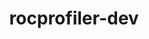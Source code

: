 ---
title: "rocprofiler-dev"
layout: cache
categories: [package, develop]
meta: {"versions": ["6.2.1", "6.2.4"], "compilers": ["gcc@=11.4.0"], "oss": ["ubuntu22.04"], "platforms": ["linux"], "targets": ["x86_64_v3"], "stacks": ["e4s", "root"], "num_specs": 28, "num_specs_by_stack": {"root": 28, "e4s": 28}}
spec_details: [{"hash": "rt662pzpveckdkv6tuxbuazuqy6jnwnj", "compiler": "gcc@=11.4.0", "versions": ["6.2.4"], "os": "ubuntu22.04", "platform": "linux", "target": "x86_64_v3", "variants": ["build_system=cmake", "build_type=Release", "generator=make", "~ipo", "patches=9f49746"], "stacks": ["root", "e4s"], "size": "-", "tarball": "https://binaries.spack.io/develop/build_cache/linux-ubuntu22.04-x86_64_v3/gcc-11.4.0/rocprofiler-dev-6.2.4/linux-ubuntu22.04-x86_64_v3-gcc-11.4.0-rocprofiler-dev-6.2.4-rt662pzpveckdkv6tuxbuazuqy6jnwnj.spack"}, {"hash": "4jnyc6tyfbaxxfizgzssuqkvnw4ibguo", "compiler": "gcc@=11.4.0", "versions": ["6.2.1"], "os": "ubuntu22.04", "platform": "linux", "target": "x86_64_v3", "variants": ["build_system=cmake", "build_type=Release", "generator=make", "~ipo", "patches=9f49746"], "stacks": ["root", "e4s"], "size": "-", "tarball": "https://binaries.spack.io/develop/build_cache/linux-ubuntu22.04-x86_64_v3/gcc-11.4.0/rocprofiler-dev-6.2.1/linux-ubuntu22.04-x86_64_v3-gcc-11.4.0-rocprofiler-dev-6.2.1-4jnyc6tyfbaxxfizgzssuqkvnw4ibguo.spack"}, {"hash": "6wdvnesru5yolcjgavrvk2zwdiqizupv", "compiler": "gcc@=11.4.0", "versions": ["6.2.4"], "os": "ubuntu22.04", "platform": "linux", "target": "x86_64_v3", "variants": ["build_system=cmake", "build_type=Release", "generator=make", "~ipo", "patches=9f49746"], "stacks": ["root", "e4s"], "size": "-", "tarball": "https://binaries.spack.io/develop/build_cache/linux-ubuntu22.04-x86_64_v3/gcc-11.4.0/rocprofiler-dev-6.2.4/linux-ubuntu22.04-x86_64_v3-gcc-11.4.0-rocprofiler-dev-6.2.4-6wdvnesru5yolcjgavrvk2zwdiqizupv.spack"}, {"hash": "2glxan4tdta77j6i2t556oxwloourfyz", "compiler": "gcc@=11.4.0", "versions": ["6.2.4"], "os": "ubuntu22.04", "platform": "linux", "target": "x86_64_v3", "variants": ["build_system=cmake", "build_type=Release", "generator=make", "~ipo", "patches=9f49746"], "stacks": ["root", "e4s"], "size": "-", "tarball": "https://binaries.spack.io/develop/build_cache/linux-ubuntu22.04-x86_64_v3/gcc-11.4.0/rocprofiler-dev-6.2.4/linux-ubuntu22.04-x86_64_v3-gcc-11.4.0-rocprofiler-dev-6.2.4-2glxan4tdta77j6i2t556oxwloourfyz.spack"}, {"hash": "pw457cada4fhopcky6grkwhqbcsn6kdk", "compiler": "gcc@=11.4.0", "versions": ["6.2.1"], "os": "ubuntu22.04", "platform": "linux", "target": "x86_64_v3", "variants": ["build_system=cmake", "build_type=Release", "generator=make", "~ipo", "patches=9f49746"], "stacks": ["root", "e4s"], "size": "-", "tarball": "https://binaries.spack.io/develop/build_cache/linux-ubuntu22.04-x86_64_v3/gcc-11.4.0/rocprofiler-dev-6.2.1/linux-ubuntu22.04-x86_64_v3-gcc-11.4.0-rocprofiler-dev-6.2.1-pw457cada4fhopcky6grkwhqbcsn6kdk.spack"}, {"hash": "rlkuwz4zxcgfqzo5hnvp5eg36lq7xkaw", "compiler": "gcc@=11.4.0", "versions": ["6.2.1"], "os": "ubuntu22.04", "platform": "linux", "target": "x86_64_v3", "variants": ["build_system=cmake", "build_type=Release", "generator=make", "~ipo", "patches=9f49746"], "stacks": ["root", "e4s"], "size": "-", "tarball": "https://binaries.spack.io/develop/build_cache/linux-ubuntu22.04-x86_64_v3/gcc-11.4.0/rocprofiler-dev-6.2.1/linux-ubuntu22.04-x86_64_v3-gcc-11.4.0-rocprofiler-dev-6.2.1-rlkuwz4zxcgfqzo5hnvp5eg36lq7xkaw.spack"}, {"hash": "6wlbhxg7gymcyn7vqe6og6yku27dvscx", "compiler": "gcc@=11.4.0", "versions": ["6.2.4"], "os": "ubuntu22.04", "platform": "linux", "target": "x86_64_v3", "variants": ["build_system=cmake", "build_type=Release", "generator=make", "~ipo", "patches=9f49746"], "stacks": ["root", "e4s"], "size": "-", "tarball": "https://binaries.spack.io/develop/build_cache/linux-ubuntu22.04-x86_64_v3/gcc-11.4.0/rocprofiler-dev-6.2.4/linux-ubuntu22.04-x86_64_v3-gcc-11.4.0-rocprofiler-dev-6.2.4-6wlbhxg7gymcyn7vqe6og6yku27dvscx.spack"}, {"hash": "xzh2as42g2ga5ajhph23q3l5ukf2ebxb", "compiler": "gcc@=11.4.0", "versions": ["6.2.1"], "os": "ubuntu22.04", "platform": "linux", "target": "x86_64_v3", "variants": ["build_system=cmake", "build_type=Release", "generator=make", "~ipo", "patches=9f49746"], "stacks": ["root", "e4s"], "size": "-", "tarball": "https://binaries.spack.io/develop/build_cache/linux-ubuntu22.04-x86_64_v3/gcc-11.4.0/rocprofiler-dev-6.2.1/linux-ubuntu22.04-x86_64_v3-gcc-11.4.0-rocprofiler-dev-6.2.1-xzh2as42g2ga5ajhph23q3l5ukf2ebxb.spack"}, {"hash": "km5gyaoilrowoypg7swwxite3ubcjqbx", "compiler": "gcc@=11.4.0", "versions": ["6.2.1"], "os": "ubuntu22.04", "platform": "linux", "target": "x86_64_v3", "variants": ["build_system=cmake", "build_type=Release", "generator=make", "~ipo", "patches=9f49746"], "stacks": ["root", "e4s"], "size": "-", "tarball": "https://binaries.spack.io/develop/build_cache/linux-ubuntu22.04-x86_64_v3/gcc-11.4.0/rocprofiler-dev-6.2.1/linux-ubuntu22.04-x86_64_v3-gcc-11.4.0-rocprofiler-dev-6.2.1-km5gyaoilrowoypg7swwxite3ubcjqbx.spack"}, {"hash": "3pprqmuyyg2ntie6ioj4kewhv7aq5g5b", "compiler": "gcc@=11.4.0", "versions": ["6.2.1"], "os": "ubuntu22.04", "platform": "linux", "target": "x86_64_v3", "variants": ["build_system=cmake", "build_type=Release", "generator=make", "~ipo", "patches=9f49746"], "stacks": ["root", "e4s"], "size": "-", "tarball": "https://binaries.spack.io/develop/build_cache/linux-ubuntu22.04-x86_64_v3/gcc-11.4.0/rocprofiler-dev-6.2.1/linux-ubuntu22.04-x86_64_v3-gcc-11.4.0-rocprofiler-dev-6.2.1-3pprqmuyyg2ntie6ioj4kewhv7aq5g5b.spack"}, {"hash": "icfhckguqnio5ac2mscsdgcvgphf4ura", "compiler": "gcc@=11.4.0", "versions": ["6.2.1"], "os": "ubuntu22.04", "platform": "linux", "target": "x86_64_v3", "variants": ["build_system=cmake", "build_type=Release", "generator=make", "~ipo", "patches=9f49746"], "stacks": ["root", "e4s"], "size": "-", "tarball": "https://binaries.spack.io/develop/build_cache/linux-ubuntu22.04-x86_64_v3/gcc-11.4.0/rocprofiler-dev-6.2.1/linux-ubuntu22.04-x86_64_v3-gcc-11.4.0-rocprofiler-dev-6.2.1-icfhckguqnio5ac2mscsdgcvgphf4ura.spack"}, {"hash": "asyxq3m5wwyiaeshei2bthkbi5f6lfsv", "compiler": "gcc@=11.4.0", "versions": ["6.2.4"], "os": "ubuntu22.04", "platform": "linux", "target": "x86_64_v3", "variants": ["build_system=cmake", "build_type=Release", "generator=make", "~ipo", "patches=9f49746"], "stacks": ["root", "e4s"], "size": "-", "tarball": "https://binaries.spack.io/develop/build_cache/linux-ubuntu22.04-x86_64_v3/gcc-11.4.0/rocprofiler-dev-6.2.4/linux-ubuntu22.04-x86_64_v3-gcc-11.4.0-rocprofiler-dev-6.2.4-asyxq3m5wwyiaeshei2bthkbi5f6lfsv.spack"}, {"hash": "hthp5opdl2jwftdnarxqai65y3perv64", "compiler": "gcc@=11.4.0", "versions": ["6.2.1"], "os": "ubuntu22.04", "platform": "linux", "target": "x86_64_v3", "variants": ["build_system=cmake", "build_type=Release", "generator=make", "~ipo", "patches=9f49746"], "stacks": ["root", "e4s"], "size": "-", "tarball": "https://binaries.spack.io/develop/build_cache/linux-ubuntu22.04-x86_64_v3/gcc-11.4.0/rocprofiler-dev-6.2.1/linux-ubuntu22.04-x86_64_v3-gcc-11.4.0-rocprofiler-dev-6.2.1-hthp5opdl2jwftdnarxqai65y3perv64.spack"}, {"hash": "kw5cinvnxp4qatyy4knu3s45uquhe6uw", "compiler": "gcc@=11.4.0", "versions": ["6.2.1"], "os": "ubuntu22.04", "platform": "linux", "target": "x86_64_v3", "variants": ["build_system=cmake", "build_type=Release", "generator=make", "~ipo", "patches=9f49746"], "stacks": ["root", "e4s"], "size": "-", "tarball": "https://binaries.spack.io/develop/build_cache/linux-ubuntu22.04-x86_64_v3/gcc-11.4.0/rocprofiler-dev-6.2.1/linux-ubuntu22.04-x86_64_v3-gcc-11.4.0-rocprofiler-dev-6.2.1-kw5cinvnxp4qatyy4knu3s45uquhe6uw.spack"}, {"hash": "32gtsstugut5h4cpwynxletfkp2kblq3", "compiler": "gcc@=11.4.0", "versions": ["6.2.1"], "os": "ubuntu22.04", "platform": "linux", "target": "x86_64_v3", "variants": ["build_system=cmake", "build_type=Release", "generator=make", "~ipo", "patches=9f49746"], "stacks": ["root", "e4s"], "size": "-", "tarball": "https://binaries.spack.io/develop/build_cache/linux-ubuntu22.04-x86_64_v3/gcc-11.4.0/rocprofiler-dev-6.2.1/linux-ubuntu22.04-x86_64_v3-gcc-11.4.0-rocprofiler-dev-6.2.1-32gtsstugut5h4cpwynxletfkp2kblq3.spack"}, {"hash": "3ci3awbphr5kuj5v66u7yv6m2p3bmmgj", "compiler": "gcc@=11.4.0", "versions": ["6.2.1"], "os": "ubuntu22.04", "platform": "linux", "target": "x86_64_v3", "variants": ["build_system=cmake", "build_type=Release", "generator=make", "~ipo", "patches=9f49746"], "stacks": ["root", "e4s"], "size": "-", "tarball": "https://binaries.spack.io/develop/build_cache/linux-ubuntu22.04-x86_64_v3/gcc-11.4.0/rocprofiler-dev-6.2.1/linux-ubuntu22.04-x86_64_v3-gcc-11.4.0-rocprofiler-dev-6.2.1-3ci3awbphr5kuj5v66u7yv6m2p3bmmgj.spack"}, {"hash": "66efkkqaiszv7i3fblu3yqegkcbadcon", "compiler": "gcc@=11.4.0", "versions": ["6.2.1"], "os": "ubuntu22.04", "platform": "linux", "target": "x86_64_v3", "variants": ["build_system=cmake", "build_type=Release", "generator=make", "~ipo", "patches=9f49746"], "stacks": ["root", "e4s"], "size": "-", "tarball": "https://binaries.spack.io/develop/build_cache/linux-ubuntu22.04-x86_64_v3/gcc-11.4.0/rocprofiler-dev-6.2.1/linux-ubuntu22.04-x86_64_v3-gcc-11.4.0-rocprofiler-dev-6.2.1-66efkkqaiszv7i3fblu3yqegkcbadcon.spack"}, {"hash": "dr3byskfab6f4zdcpkazu3lnnrmms6yu", "compiler": "gcc@=11.4.0", "versions": ["6.2.1"], "os": "ubuntu22.04", "platform": "linux", "target": "x86_64_v3", "variants": ["build_system=cmake", "build_type=Release", "generator=make", "~ipo", "patches=9f49746"], "stacks": ["root", "e4s"], "size": "-", "tarball": "https://binaries.spack.io/develop/build_cache/linux-ubuntu22.04-x86_64_v3/gcc-11.4.0/rocprofiler-dev-6.2.1/linux-ubuntu22.04-x86_64_v3-gcc-11.4.0-rocprofiler-dev-6.2.1-dr3byskfab6f4zdcpkazu3lnnrmms6yu.spack"}, {"hash": "ivwxclxrjsf3afsf6q6n7ebzdzgwldgb", "compiler": "gcc@=11.4.0", "versions": ["6.2.1"], "os": "ubuntu22.04", "platform": "linux", "target": "x86_64_v3", "variants": ["build_system=cmake", "build_type=Release", "generator=make", "~ipo", "patches=9f49746"], "stacks": ["root", "e4s"], "size": "-", "tarball": "https://binaries.spack.io/develop/build_cache/linux-ubuntu22.04-x86_64_v3/gcc-11.4.0/rocprofiler-dev-6.2.1/linux-ubuntu22.04-x86_64_v3-gcc-11.4.0-rocprofiler-dev-6.2.1-ivwxclxrjsf3afsf6q6n7ebzdzgwldgb.spack"}, {"hash": "n4wnbiquurnb7y43hqy44452va6bghjq", "compiler": "gcc@=11.4.0", "versions": ["6.2.1"], "os": "ubuntu22.04", "platform": "linux", "target": "x86_64_v3", "variants": ["build_system=cmake", "build_type=Release", "generator=make", "~ipo", "patches=9f49746"], "stacks": ["root", "e4s"], "size": "-", "tarball": "https://binaries.spack.io/develop/build_cache/linux-ubuntu22.04-x86_64_v3/gcc-11.4.0/rocprofiler-dev-6.2.1/linux-ubuntu22.04-x86_64_v3-gcc-11.4.0-rocprofiler-dev-6.2.1-n4wnbiquurnb7y43hqy44452va6bghjq.spack"}, {"hash": "siqlcwlqkjcdvllbsr5jrfh5gamdrfit", "compiler": "gcc@=11.4.0", "versions": ["6.2.1"], "os": "ubuntu22.04", "platform": "linux", "target": "x86_64_v3", "variants": ["build_system=cmake", "build_type=Release", "generator=make", "~ipo", "patches=9f49746"], "stacks": ["root", "e4s"], "size": "-", "tarball": "https://binaries.spack.io/develop/build_cache/linux-ubuntu22.04-x86_64_v3/gcc-11.4.0/rocprofiler-dev-6.2.1/linux-ubuntu22.04-x86_64_v3-gcc-11.4.0-rocprofiler-dev-6.2.1-siqlcwlqkjcdvllbsr5jrfh5gamdrfit.spack"}, {"hash": "tyfkoqzwmkzodhye4fq4cnzqqmg5fcs6", "compiler": "gcc@=11.4.0", "versions": ["6.2.1"], "os": "ubuntu22.04", "platform": "linux", "target": "x86_64_v3", "variants": ["build_system=cmake", "build_type=Release", "generator=make", "~ipo", "patches=9f49746"], "stacks": ["root", "e4s"], "size": "-", "tarball": "https://binaries.spack.io/develop/build_cache/linux-ubuntu22.04-x86_64_v3/gcc-11.4.0/rocprofiler-dev-6.2.1/linux-ubuntu22.04-x86_64_v3-gcc-11.4.0-rocprofiler-dev-6.2.1-tyfkoqzwmkzodhye4fq4cnzqqmg5fcs6.spack"}, {"hash": "wcoe7cs7uiupckcfuguvkpp6gt3hjhdd", "compiler": "gcc@=11.4.0", "versions": ["6.2.1"], "os": "ubuntu22.04", "platform": "linux", "target": "x86_64_v3", "variants": ["build_system=cmake", "build_type=Release", "generator=make", "~ipo", "patches=9f49746"], "stacks": ["root", "e4s"], "size": "-", "tarball": "https://binaries.spack.io/develop/build_cache/linux-ubuntu22.04-x86_64_v3/gcc-11.4.0/rocprofiler-dev-6.2.1/linux-ubuntu22.04-x86_64_v3-gcc-11.4.0-rocprofiler-dev-6.2.1-wcoe7cs7uiupckcfuguvkpp6gt3hjhdd.spack"}, {"hash": "3tdedeh5k6ug5ekyf2glw6qtfcpfelpi", "compiler": "gcc@=11.4.0", "versions": ["6.2.4"], "os": "ubuntu22.04", "platform": "linux", "target": "x86_64_v3", "variants": ["build_system=cmake", "build_type=Release", "generator=make", "~ipo", "patches=9f49746"], "stacks": ["root", "e4s"], "size": "-", "tarball": "https://binaries.spack.io/develop/build_cache/linux-ubuntu22.04-x86_64_v3/gcc-11.4.0/rocprofiler-dev-6.2.4/linux-ubuntu22.04-x86_64_v3-gcc-11.4.0-rocprofiler-dev-6.2.4-3tdedeh5k6ug5ekyf2glw6qtfcpfelpi.spack"}, {"hash": "baghkzcmriiece77f3madxn45necvq57", "compiler": "gcc@=11.4.0", "versions": ["6.2.4"], "os": "ubuntu22.04", "platform": "linux", "target": "x86_64_v3", "variants": ["build_system=cmake", "build_type=Release", "generator=make", "~ipo", "patches=9f49746"], "stacks": ["root", "e4s"], "size": "-", "tarball": "https://binaries.spack.io/develop/build_cache/linux-ubuntu22.04-x86_64_v3/gcc-11.4.0/rocprofiler-dev-6.2.4/linux-ubuntu22.04-x86_64_v3-gcc-11.4.0-rocprofiler-dev-6.2.4-baghkzcmriiece77f3madxn45necvq57.spack"}, {"hash": "bbk273v6lwin2nnsughs5kdeomlkrber", "compiler": "gcc@=11.4.0", "versions": ["6.2.4"], "os": "ubuntu22.04", "platform": "linux", "target": "x86_64_v3", "variants": ["build_system=cmake", "build_type=Release", "generator=make", "~ipo", "patches=9f49746"], "stacks": ["root", "e4s"], "size": "-", "tarball": "https://binaries.spack.io/develop/build_cache/linux-ubuntu22.04-x86_64_v3/gcc-11.4.0/rocprofiler-dev-6.2.4/linux-ubuntu22.04-x86_64_v3-gcc-11.4.0-rocprofiler-dev-6.2.4-bbk273v6lwin2nnsughs5kdeomlkrber.spack"}, {"hash": "kh6voariyobgaabbu5kgw4s6ugaqrbac", "compiler": "gcc@=11.4.0", "versions": ["6.2.4"], "os": "ubuntu22.04", "platform": "linux", "target": "x86_64_v3", "variants": ["build_system=cmake", "build_type=Release", "generator=make", "~ipo", "patches=9f49746"], "stacks": ["root", "e4s"], "size": "-", "tarball": "https://binaries.spack.io/develop/build_cache/linux-ubuntu22.04-x86_64_v3/gcc-11.4.0/rocprofiler-dev-6.2.4/linux-ubuntu22.04-x86_64_v3-gcc-11.4.0-rocprofiler-dev-6.2.4-kh6voariyobgaabbu5kgw4s6ugaqrbac.spack"}, {"hash": "tsq7vhgt7b5q7ktwspoi6auao3kq3ynw", "compiler": "gcc@=11.4.0", "versions": ["6.2.4"], "os": "ubuntu22.04", "platform": "linux", "target": "x86_64_v3", "variants": ["build_system=cmake", "build_type=Release", "generator=make", "~ipo", "patches=9f49746"], "stacks": ["root", "e4s"], "size": "-", "tarball": "https://binaries.spack.io/develop/build_cache/linux-ubuntu22.04-x86_64_v3/gcc-11.4.0/rocprofiler-dev-6.2.4/linux-ubuntu22.04-x86_64_v3-gcc-11.4.0-rocprofiler-dev-6.2.4-tsq7vhgt7b5q7ktwspoi6auao3kq3ynw.spack"}]
---